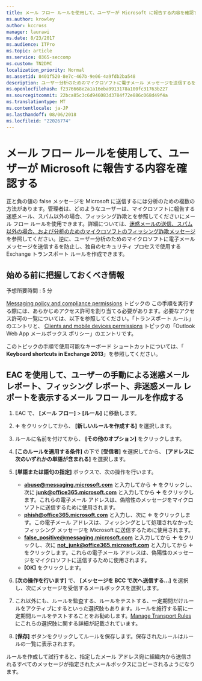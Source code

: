 ```yaml
---
title: メール フロー ルールを使用して、ユーザーが Microsoft に報告する内容を確認する
ms.author: krowley
author: kccross
manager: laurawi
ms.date: 8/23/2017
ms.audience: ITPro
ms.topic: article
ms.service: O365-seccomp
ms.custom: TN2DMC
localization_priority: Normal
ms.assetid: 8401f520-8e7c-467b-9e06-4a9fdb2ba548
description: ユーザー分析のためのマイクロソフトに電子メール メッセージを送信するを防止し、独自のセキュリティ プロセスで使用する Exchange のトランスポート ルールを作成することができます。
ms.openlocfilehash: f2376668e2a1a16eba9913178a100fc31763b227
ms.sourcegitcommit: 22bca85c3c6d946083d3784f72e886c068d49f4a
ms.translationtype: MT
ms.contentlocale: ja-JP
ms.lasthandoff: 08/06/2018
ms.locfileid: "22026774"
---
```

# <a name="use-mail-flow-rules-to-see-what-your-users-are-reporting-to-microsoft"></a>メール フロー ルールを使用して、ユーザーが Microsoft に報告する内容を確認する

正と負の値の false メッセージを Microsoft に送信するには分析のための複数の方法があります。管理者は、どのようなユーザーは、マイクロソフトに報告する迷惑メール、スパム以外の場合、フィッシング詐欺とを参照してくださいにメール フロー ルールを使用できます。詳細については、[迷惑メールの送信、スパム以外の場合、および分析のためのマイクロソフトのフィッシング詐欺メッセージ](submit-spam-non-spam-and-phishing-scam-messages-to-microsoft-for-analysis.md)を参照してください。逆に、ユーザー分析のためのマイクロソフトに電子メール メッセージを送信するを防止し、独自のセキュリティ プロセスで使用する Exchange トランスポート ルールを作成できます。
  
## <a name="what-do-you-need-to-know-before-you-begin"></a>始める前に把握しておくべき情報
<a name="sectionSection0"> </a>

予想所要時間 : 5 分
  
[Messaging policy and compliance permissions](http://technet.microsoft.com/library/ec4d3b9f-b85a-4cb9-95f5-6fc149c3899b.aspx) トピックの この手順を実行する際には、あらかじめアクセス許可を割り当てる必要があります。必要なアクセス許可の一覧については、以下を参照してください。「トランスポート ルール」のエントリと、 [Clients and mobile devices permissions](http://technet.microsoft.com/library/57eca42a-5a7f-4c65-89f0-7a84f2dbea19.aspx) トピックの「Outlook Web App メールボックス ポリシー」のエントリです。 
  
このトピックの手順で使用可能なキーボード ショートカットについては、「 **Keyboard shortcuts in Exchange 2013**」を参照してください。
  
## <a name="use-the-eac-to-create-a-mail-flow-rule-to-view-users-manual-junk-phishing-and-not-junk-reports"></a>EAC を使用して、ユーザーの手動による迷惑メール レポート、フィッシング レポート、非迷惑メール レポートを表示するメール フロー ルールを作成する
<a name="sectionSection1"> </a>

1. EAC で、 **[メール フロー]** \> **[ルール]** に移動します。
    
2. ![[追加] アイコン](media/ITPro-EAC-AddIcon.png) をクリックしてから、 **[新しいルールを作成する]** を選択します。
    
3. ルールに名前を付けてから、 **[その他のオプション]** をクリックします。
    
4. **[このルールを適用する条件]** の下で **[受信者]** を選択してから、 **[アドレスに次のいずれかの単語が含まれる]** を選択します。
    
5. **[単語または語句の指定]** ボックスで、次の操作を行います。 
    - **abuse@messaging.microsoft.com** と入力してから ![[追加] アイコン](media/ITPro-EAC-AddIcon.png) をクリックし、次に **junk@office365.microsoft.com** と入力してから ![[追加] アイコン](media/ITPro-EAC-AddIcon.png) をクリックします。これらの電子メール アドレスは、偽陰性のメッセージをマイクロソフトに送信するために使用されます。
    - **phish@office365.microsoft.com** と入力し、次に ![[追加] アイコン](media/ITPro-EAC-AddIcon.png) をクリックします。この電子メール アドレスは、フィッシングとして処理されなかったフィッシング メッセージを Microsoft に送信するために使用されます。
    - **false_positive@messaging.microsoft.com** と入力してから ![[追加] アイコン](media/ITPro-EAC-AddIcon.png) をクリックし、次に **not_junk@office365.microsoft.com** と入力してから ![[追加] アイコン](media/ITPro-EAC-AddIcon.png) をクリックします。これらの電子メール アドレスは、偽陽性のメッセージをマイクロソフトに送信するために使用されます。
    - **[OK]** をクリックします。
    
6. **[次の操作を行います]** で、 **[メッセージを BCC で次へ送信する...]** を選択し、次にメッセージを受信するメールボックスを選択します。 
    
7. これ以外にも、ルールを監査する、ルールをテストする、一定期間だけルールをアクティブにするといった選択肢もあります。ルールを施行する前に一定期間ルールをテストすることをお勧めします。[Manage Transport Rules](http://technet.microsoft.com/library/e7a81372-b6d7-4d1f-bc9e-a845a7facac2.aspx) にこれらの選択肢に関する詳細が記載されています。 
    
8. **[保存]** ボタンをクリックしてルールを保存します。保存されたルールはルールの一覧に表示されます。 
    
ルールを作成して試行すると、指定したメール アドレス宛に組織内から送信されるすべてのメッセージが指定されたメールボックスにコピーされるようになります。
  

